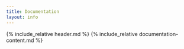 ```yaml
---
title: Documentation
layout: info
---
```


{% include_relative header.md %}
{% include_relative documentation-content.md %}
